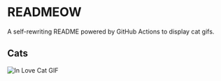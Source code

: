 # READMEOW

A self-rewriting README powered by GitHub Actions to display cat gifs.

## Cats

![In Love Cat GIF](https://media0.giphy.com/media/MDJ9IbxxvDUQM/200.gif?cid=9acd02da5kxll9j5tdr56u84yz4phebyt919ezpt4fl3uxl0&ep=v1_gifs_search&rid=200.gif&ct=g)

